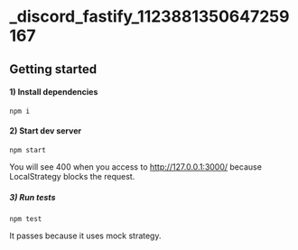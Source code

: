 _discord_fastify_1123881350647259167
===

## Getting started

#### 1) Install dependencies

```
npm i
```

#### 2) Start dev server

```
npm start
```

You will see 400 when you access to http://127.0.0.1:3000/ because LocalStrategy blocks the request.


##### 3) Run tests

```
npm test
```

It passes because it uses mock strategy.
